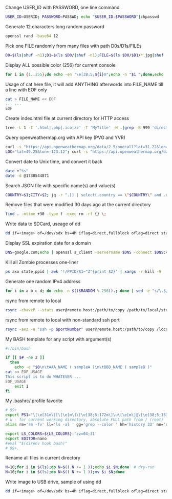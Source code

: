 Change USER_ID with PASSWORD, one line command
```bash
USER_ID=USERID; PASSWORD=PASSWD; echo "$USER_ID:$PASSWORD"|chpasswd
```

Generate 12 characters long random password
```bash
openssl rand -base64 12
```

Pick one FILE randomly from many files with path D0s/D1s/FILEs
```bash
D0=$(ls|shuf -n1);D1=$(ls $D0/|shuf -n1);FILE=$(ls $D0/$D1/*.jpg|shuf -n1);echo $FILE
```

Display ALL possible color (256) for current console
```bash
for i in {1..255};do echo -en "\e[38;5;${i}m";echo -n "$i ";done;echo
```

Usage of cat here file, it will add ANYTHING afterwords into FILE_NAME till a line with EOF only
```bash
cat > FILE_NAME << EOF
... ...
EOF
```

Create index.html file at current directory for HTTP access
```bash
tree -L 1 -I '.html|.php|.ico|zz' -T 'MyTitle' -H .|grep -B 999 'directories,'|sed 's|/">|/" target=_blank>|g' > index.html
```

Query openweathermap.org with API key (PVG and YVR)
```bash
curl -s "https://api.openweathermap.org/data/2.5/onecall?lat=31.22&lon=121.46&exclude=minutely,hourly,daily&units=metric&appid=MY_OPEN_WEATHER_MAP_API_KEY"|jq
LOC="lat=49.25&lon=-123.12"; curl -s "https://api.openweathermap.org/data/2.5/onecall?$LOC&exclude=minutely,hourly,daily&units=metric&appid=$APPID"|jq
```

Convert date to Unix time, and convert it back
```bash
date +"%s"
date -d @1738544871
```

Search JSON file with specific name(s) and value(s)
```bash
COUNTRY=$1;CITY=$2; jq -r ".[] | select(.country == \"$COUNTRY\" and .name == \"$CITY\")".coord city.list.json
```

Remove files that were modified 30 days ago at the current directory
```bash
find . -mtime +30 -type f -exec rm -rf {} \;
```

Write data to SDCard, useage of dd
```bash
dd if=<image> of=/dev/sdx bs=4M iflag=direct,fullblock oflag=direct status=progress
```

Display SSL expiration date for a domain
```bash
DNS=google.com;echo | openssl s_client -servername $DNS -connect $DNS:443 2>/dev/null | openssl x509 -noout -enddate
```

Kill all Zombie processes one-liner
```bash
ps axo state,ppid | awk '!/PPID/$1~"Z"{print $2}' | xargs -r kill -9
```

Generate one random IPv4 address
```bash
for i in a b c d; do echo -n $(($RANDOM % 256)).; done | sed -e "s/\.$//g"; echo
```

rsync from remote to local
```bash
rsync -chavzP --stats user@remote.host:/path/to/copy /path/to/local/storage
```

rsync from remote to local with non-standard ssh port
```bash
rsync -avz -e "ssh -p $portNumber" user@remote.host:/path/to/copy /local/path
```

My BASH template for any script with argument(s)
```bash
#!/bin/bash

if [[ $# -ne 2 ]]
  then
    echo -e "$0\n\tAAA_NAME ( sampleA )\n\tBBB_NAME ( sampleB )"
cat << EOF_USAGE
This script is to do WHATEVER ...
EOF_USAGE
    exit 1
fi
```

My .bashrc/.profile favorite
```bash
# 99+
export PS1="\[\e[31m\][\[\e[m\]\[\e[38;5;172m\]\u\[\e[m\]@\[\e[38;5;153m\]\h\[\e[m\] \[\e[38;5;214m\]\w\[\e[m\]\[\e[31m\]]\[\e[m\]\\$ "
# w - for current working directory, absolute FULL path from / (root)
alias rm='rm -fv' ll='ls -al ' gg='grep --color ' hh='history 33' nn='nano -w '

export LS_COLORS=${LS_COLORS}:'zz=04;31'
export EDITOR=nano
#eval "$(direnv hook bash)"
# 99+.
```

Rename all files in current directory
```bash
N=10;for i in $(ls);do N=$(( N += 1 ));echo $i $N;done	# dry-run
N=10;for i in $(ls);do N=$(( N += 1 ));mv $i $N;done
```

Write image to USB drive, sample of using dd
```bash
dd if=<image> of=/dev/sdx bs=4M iflag=direct,fullblock oflag=direct status=progress
```
